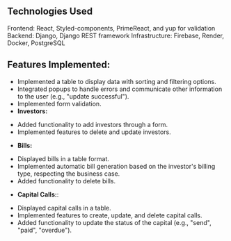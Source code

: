 <h2><strong>Technologies Used</strong></h2>

Frontend: React, Styled-components, PrimeReact, and yup for validation
Backend: Django, Django REST framework
Infrastructure: Firebase, Render, Docker, PostgreSQL

<h2><strong>Features Implemented:</strong></h2>

* Implemented a table to display data with sorting and filtering options.
* Integrated popups to handle errors and communicate other information to the user (e.g., "update successful").
* Implemented form validation.
*  <strong>Investors:</strong>
 - Added functionality to add investors through a form.
 - Implemented features to delete and update investors.
* <strong>Bills:</strong>
 - Displayed bills in a table format.
 - Implemented automatic bill generation based on the investor's billing type, respecting the business case.
 - Added functionality to delete bills.
* <strong>Capital Calls:</strong>:
 - Displayed capital calls in a table.
 - Implemented features to create, update, and delete capital calls.
 - Added functionality to update the status of the capital (e.g., "send", "paid", "overdue").






